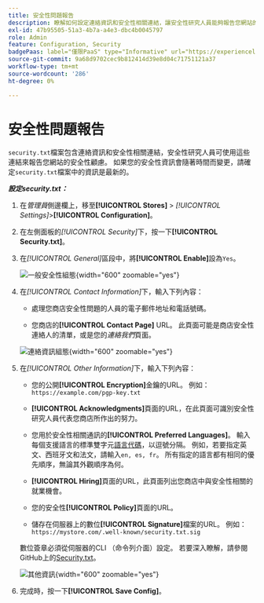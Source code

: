 ```yaml
---
title: 安全性問題報告
description: 瞭解如何設定連絡資訊和安全性相關連結，讓安全性研究人員能夠報告您網站的安全性疑慮。
exl-id: 47b95505-51a3-4b7a-a4e3-dbc4b0045797
role: Admin
feature: Configuration, Security
badgePaas: label="僅限PaaS" type="Informative" url="https://experienceleague.adobe.com/zh-hant/docs/commerce/user-guides/product-solutions" tooltip="僅適用於雲端專案(Adobe管理的PaaS基礎結構)和內部部署專案的Adobe Commerce 。"
source-git-commit: 9a68d9702cec9b812414d39e8d04c71751121a37
workflow-type: tm+mt
source-wordcount: '286'
ht-degree: 0%

---
```


# 安全性問題報告

`security.txt`檔案包含連絡資訊和安全性相關連結，安全性研究人員可使用這些連結來報告您網站的安全性顧慮。 如果您的安全性資訊會隨著時間而變更，請確定`security.txt`檔案中的資訊是最新的。

**_設定security.txt：_**

1. 在&#x200B;_管理員_&#x200B;側邊欄上，移至&#x200B;**[!UICONTROL Stores]** > _[!UICONTROL Settings]_>**[!UICONTROL Configuration]**。

1. 在左側面板的&#x200B;_[!UICONTROL Security]_&#x200B;下，按一下&#x200B;**[!UICONTROL Security.txt]**。

1. 在&#x200B;_[!UICONTROL General]_&#x200B;區段中，將&#x200B;**[!UICONTROL Enable]**&#x200B;設為`Yes`。

   ![一般安全性組態](../configuration-reference/security/assets/txt-general.png){width="600" zoomable="yes"}

1. 在&#x200B;_[!UICONTROL Contact Information]_&#x200B;下，輸入下列內容：

   - 處理您商店安全性問題的人員的電子郵件地址和電話號碼。

   - 您商店的&#x200B;**[!UICONTROL Contact Page]** URL。 此頁面可能是商店安全性連絡人的清單，或是您的&#x200B;_連絡我們_&#x200B;頁面。

   ![連絡資訊組態](../configuration-reference/security/assets/txt-contact-info.png){width="600" zoomable="yes"}

1. 在&#x200B;_[!UICONTROL Other Information]_&#x200B;下，輸入下列內容：

   - 您的公開&#x200B;**[!UICONTROL Encryption]**&#x200B;金鑰的URL。 例如： `https://example.com/pgp-key.txt`

   - **[!UICONTROL Acknowledgments]**&#x200B;頁面的URL，在此頁面可識別安全性研究人員代表您商店所作出的努力。

   - 您用於安全性相關通訊的&#x200B;**[!UICONTROL Preferred Languages]**。 輸入每個支援語言的標準雙字元[語言代碼](https://en.wikipedia.org/wiki/List_of_ISO_639-1_codes)，以逗號分隔。 例如，若要指定英文、西班牙文和法文，請輸入`en, es, fr`。 所有指定的語言都有相同的優先順序，無論其外觀順序為何。

   - **[!UICONTROL Hiring]**&#x200B;頁面的URL，此頁面列出您商店中與安全性相關的就業機會。

   - 您的安全性&#x200B;**[!UICONTROL Policy]**&#x200B;頁面的URL。

   - 儲存在伺服器上的數位&#x200B;**[!UICONTROL Signature]**&#x200B;檔案的URL。 例如： `https://mystore.com/.well-known/security.txt.sig`

   數位簽章必須從伺服器的CLI （命令列介面）設定。 若要深入瞭解，請參閱GitHub上的[Security.txt](https://github.com/magento/security-package/blob/1.0-develop/Securitytxt/README.md)。

   ![其他資訊](../configuration-reference/security/assets/txt-other-info.png){width="600" zoomable="yes"}

1. 完成時，按一下&#x200B;**[!UICONTROL Save Config]**。
